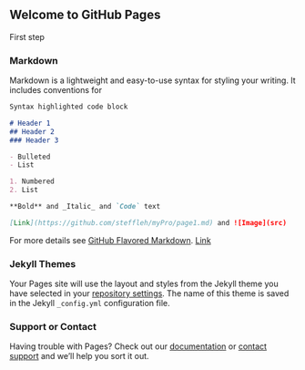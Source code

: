 ## Welcome to GitHub Pages

First step 

### Markdown

Markdown is a lightweight and easy-to-use syntax for styling your writing. It includes conventions for

```markdown
Syntax highlighted code block

# Header 1
## Header 2
### Header 3

- Bulleted
- List

1. Numbered
2. List

**Bold** and _Italic_ and `Code` text

[Link](https://github.com/steffleh/myPro/page1.md) and ![Image](src)
```

For more details see [GitHub Flavored Markdown](https://guides.github.com/features/mastering-markdown/).
[Link](https://github.com/steffleh/myPro/page1.md) 

### Jekyll Themes

Your Pages site will use the layout and styles from the Jekyll theme you have selected in your [repository settings](https://github.com/steffleh/myPro/settings). The name of this theme is saved in the Jekyll `_config.yml` configuration file.

### Support or Contact

Having trouble with Pages? Check out our [documentation](https://help.github.com/categories/github-pages-basics/) or [contact support](https://github.com/contact) and we’ll help you sort it out.
